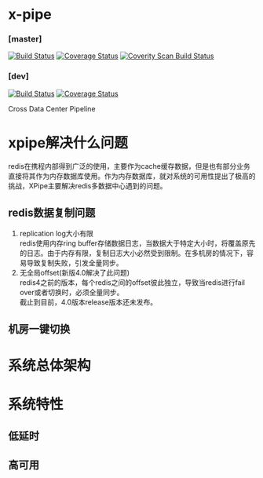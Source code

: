 x-pipe
================
### [master]
[![Build Status](https://travis-ci.org/ctripcorp/x-pipe.svg?branch=master)](https://travis-ci.org/ctripcorp/x-pipe)
[![Coverage Status](https://coveralls.io/repos/github/ctripcorp/x-pipe/badge.svg?branch=master)](https://coveralls.io/github/ctripcorp/x-pipe?branch=master)
[![Coverity Scan Build Status](https://scan.coverity.com/projects/8884/badge.svg)](https://scan.coverity.com/projects/ctripcorp-x-pipe)

### [dev]
[![Build Status](https://travis-ci.org/ctripcorp/x-pipe.svg?branch=dev)](https://travis-ci.org/ctripcorp/x-pipe)
[![Coverage Status](https://coveralls.io/repos/github/ctripcorp/x-pipe/badge.svg?branch=dev)](https://coveralls.io/github/ctripcorp/x-pipe?branch=dev)

Cross Data Center Pipeline
# xpipe解决什么问题
redis在携程内部得到广泛的使用，主要作为cache缓存数据，但是也有部分业务直接将其作为内存数据库使用。作为内存数据库，就对系统的可用性提出了极高的挑战，XPipe主要解决redis多数据中心遇到的问题。
## redis数据复制问题
1. replication log大小有限  
redis使用内存ring buffer存储数据日志，当数据大于特定大小时，将覆盖原先的日志。由于内存有限，复制日志大小必然受到限制。在多机房的情况下，容易导致复制失败，引发全量同步。
2. 无全局offset(新版4.0解决了此问题)  
redis4之前的版本，每个redis之间的offset彼此独立，导致当redis进行fail over或者切换时，必须全量同步。  
截止到目前，4.0版本release版本还未发布。
## 机房一键切换
# 系统总体架构
# 系统特性
## 低延时
## 高可用